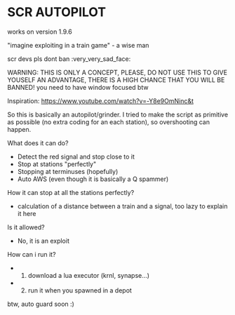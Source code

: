# SCR AUTOPILOT 

works on version 1.9.6

"imagine exploiting in a train game" - a wise man

scr devs pls dont ban :very_very_sad_face:

WARNING: THIS IS ONLY A CONCEPT, PLEASE, DO NOT USE THIS TO GIVE YOUSELF AN ADVANTAGE, THERE IS A HIGH CHANCE THAT YOU WILL BE BANNED!
you need to have window focused btw

Inspiration: https://www.youtube.com/watch?v=-Y8e9OmNinc&t

So this is basically an autopilot/grinder. I tried to make the script as primitive as possible (no extra coding for an each station), so overshooting can happen.

What does it can do?
- Detect the red signal and stop close to it
- Stop at stations "perfectly"
- Stopping at terminuses (hopefully)
- Auto AWS (even though it is basically a Q spammer)

How it can stop at all the stations perfectly?
- calculation of a distance between a train and a signal, too lazy to explain it here

Is it allowed?
- No, it is an exploit

How can i run it?
- 1) download a lua executor (krnl, synapse...)
- 2) run it when you spawned in a depot

btw, auto guard soon :)
